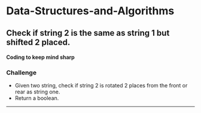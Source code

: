 # Data-Structures-and-Algorithms

## Check if string 2 is the same as string 1 but shifted 2 placed.

#### Coding to keep mind sharp

### Challenge
* Given two string, check if string 2 is rotated 2 places from the front or rear as string one.
* Return a boolean.

******************************************************************************************************